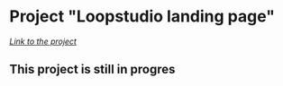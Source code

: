 # Project "Loopstudio landing page"

*[Link to the project](https://myers32.github.io/loopstudios-landing-page/)*

## This project is still in progres
